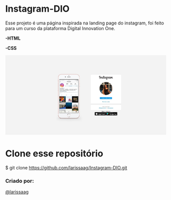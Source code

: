 # Instagram-DIO 
Esse projeto é uma página inspirada na landing page do instagram, foi feito para um curso da plataforma Digital Innovation One.

**-HTML**

**-CSS**

![Isso é uma imagem](/img/Instagram-DIO.jpg)

# Clone esse repositório
$ git clone https://github.com/larissaag/Instagram-DIO.git


### Criado por:

[@larissaag](https://github.com/larissaag)
